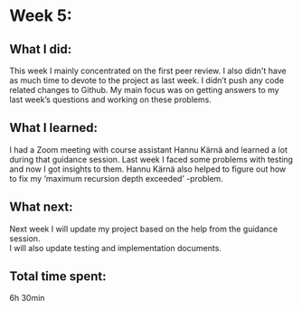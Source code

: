 # Week 5:

## What I did:
This week I mainly concentrated on the first peer review. I also didn't have as much time to devote to the project as last week. 
I didn’t push any code related changes to Github. My main focus was on getting answers to my last week’s questions and working on these problems.

## What I learned:
I had a Zoom meeting with course assistant Hannu Kärnä and learned a lot during that guidance session. 
Last week I faced some problems with testing and now I got insights to them. 
Hannu Kärnä also helped to figure out how to fix my ‘maximum recursion depth exceeded’ -problem. 

## What next:
Next week I will update my project based on the help from the guidance session.   
I will also update testing and implementation documents. 

## Total time spent:
6h 30min

